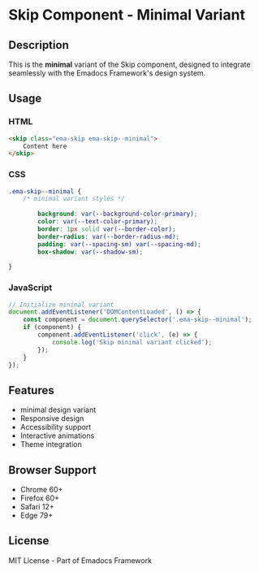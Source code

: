 # Skip Component - Minimal Variant

## Description
This is the **minimal** variant of the Skip component, designed to integrate seamlessly with the Emadocs Framework's design system.

## Usage

### HTML
```html
<skip class="ema-skip ema-skip--minimal">
    Content here
</skip>
```

### CSS
```css
.ema-skip--minimal {
    /* minimal variant styles */
    
        background: var(--background-color-primary);
        color: var(--text-color-primary);
        border: 1px solid var(--border-color);
        border-radius: var(--border-radius-md);
        padding: var(--spacing-sm) var(--spacing-md);
        box-shadow: var(--shadow-sm);
    
}
```

### JavaScript
```javascript
// Initialize minimal variant
document.addEventListener('DOMContentLoaded', () => {
    const component = document.querySelector('.ema-skip--minimal');
    if (component) {
        component.addEventListener('click', (e) => {
            console.log('Skip minimal variant clicked');
        });
    }
});
```

## Features
- minimal design variant
- Responsive design
- Accessibility support
- Interactive animations
- Theme integration

## Browser Support
- Chrome 60+
- Firefox 60+
- Safari 12+
- Edge 79+

## License
MIT License - Part of Emadocs Framework
